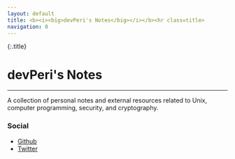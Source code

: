 ```yaml
---
layout: default
title: <b><i><big>devPeri's Notes</big></i></b><hr class=title>
navigation: 0
---
```


{:.title}
# devPeri's Notes
---

A collection of personal notes and external resources related to Unix, computer programming, security, and cryptography.

### Social
- [Github](https://www.github.com/devPeri)
- [Twitter](https://www.twitter.com/p3r1)
